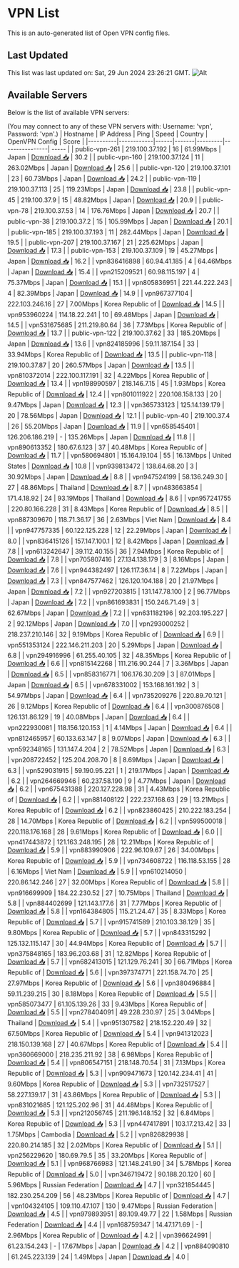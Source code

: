 # VPN List

This is an auto-generated list of Open VPN config files.

## Last Updated

This list was last updated on: Sat, 29 Jun 2024 23:26:21 GMT.
![Alt](https://repobeats.axiom.co/api/embed/186b98318ef1479477931607c1ad7d823f12451f.svg "Repobeats analytics image")

## Available Servers

Below is the list of available VPN servers:

(You may connect to any of these VPN servers with: Username: 'vpn', Password: 'vpn'.)
| Hostname | IP Address | Ping | Speed | Country | OpenVPN Config | Score |
|----------|------------|------|-------|---------|----------------| ----- |
| public-vpn-261 | 219.100.37.192 | 16 | 61.99Mbps | Japan | [Download 📥](./configs/server_0_JP.ovpn) | 30.2 |
| public-vpn-160 | 219.100.37.124 | 11 | 263.02Mbps | Japan | [Download 📥](./configs/server_1_JP.ovpn) | 25.6 |
| public-vpn-120 | 219.100.37.101 | 23 | 60.73Mbps | Japan | [Download 📥](./configs/server_2_JP.ovpn) | 24.2 |
| public-vpn-119 | 219.100.37.113 | 25 | 119.23Mbps | Japan | [Download 📥](./configs/server_3_JP.ovpn) | 23.8 |
| public-vpn-45 | 219.100.37.9 | 15 | 48.82Mbps | Japan | [Download 📥](./configs/server_4_JP.ovpn) | 20.9 |
| public-vpn-78 | 219.100.37.53 | 14 | 176.76Mbps | Japan | [Download 📥](./configs/server_5_JP.ovpn) | 20.7 |
| public-vpn-38 | 219.100.37.2 | 15 | 105.99Mbps | Japan | [Download 📥](./configs/server_6_JP.ovpn) | 20.1 |
| public-vpn-185 | 219.100.37.193 | 11 | 282.44Mbps | Japan | [Download 📥](./configs/server_7_JP.ovpn) | 19.5 |
| public-vpn-207 | 219.100.37.167 | 21 | 225.62Mbps | Japan | [Download 📥](./configs/server_8_JP.ovpn) | 17.3 |
| public-vpn-153 | 219.100.37.109 | 19 | 45.27Mbps | Japan | [Download 📥](./configs/server_9_JP.ovpn) | 16.2 |
| vpn836416898 | 60.94.41.185 | 4 | 64.46Mbps | Japan | [Download 📥](./configs/server_10_JP.ovpn) | 15.4 |
| vpn215209521 | 60.98.115.197 | 4 | 75.37Mbps | Japan | [Download 📥](./configs/server_11_JP.ovpn) | 15.1 |
| vpn805836951 | 221.44.222.243 | 4 | 82.39Mbps | Japan | [Download 📥](./configs/server_12_JP.ovpn) | 14.9 |
| vpn967377104 | 222.103.246.16 | 27 | 7.00Mbps | Korea Republic of | [Download 📥](./configs/server_13_KR.ovpn) | 14.5 |
| vpn953960224 | 114.18.22.241 | 10 | 69.48Mbps | Japan | [Download 📥](./configs/server_14_JP.ovpn) | 14.5 |
| vpn531675685 | 211.219.80.64 | 36 | 7.73Mbps | Korea Republic of | [Download 📥](./configs/server_15_KR.ovpn) | 13.7 |
| public-vpn-122 | 219.100.37.62 | 33 | 185.20Mbps | Japan | [Download 📥](./configs/server_16_JP.ovpn) | 13.6 |
| vpn824185996 | 59.11.187.154 | 33 | 33.94Mbps | Korea Republic of | [Download 📥](./configs/server_17_KR.ovpn) | 13.5 |
| public-vpn-118 | 219.100.37.87 | 20 | 260.57Mbps | Japan | [Download 📥](./configs/server_18_JP.ovpn) | 13.5 |
| vpn810372014 | 222.100.117.191 | 32 | 4.22Mbps | Korea Republic of | [Download 📥](./configs/server_19_KR.ovpn) | 13.4 |
| vpn198990597 | 218.146.7.15 | 45 | 1.93Mbps | Korea Republic of | [Download 📥](./configs/server_20_KR.ovpn) | 12.4 |
| vpn801011922 | 220.108.158.133 | 20 | 9.47Mbps | Japan | [Download 📥](./configs/server_21_JP.ovpn) | 12.3 |
| vpn365733123 | 125.14.139.179 | 20 | 78.56Mbps | Japan | [Download 📥](./configs/server_22_JP.ovpn) | 12.1 |
| public-vpn-40 | 219.100.37.4 | 26 | 55.20Mbps | Japan | [Download 📥](./configs/server_23_JP.ovpn) | 11.9 |
| vpn658545401 | 126.206.186.219 | - | 135.26Mbps | Japan | [Download 📥](./configs/server_24_JP.ovpn) | 11.8 |
| vpn890613352 | 180.67.6.123 | 37 | 40.48Mbps | Korea Republic of | [Download 📥](./configs/server_25_KR.ovpn) | 11.7 |
| vpn580694801 | 15.164.19.104 | 55 | 16.13Mbps | United States | [Download 📥](./configs/server_26_US.ovpn) | 10.8 |
| vpn939813472 | 138.64.68.20 | 3 | 30.92Mbps | Japan | [Download 📥](./configs/server_27_JP.ovpn) | 8.8 |
| vpn947524199 | 58.136.249.30 | 27 | 48.86Mbps | Thailand | [Download 📥](./configs/server_28_TH.ovpn) | 8.7 |
| vpn483663854 | 171.4.18.92 | 24 | 93.19Mbps | Thailand | [Download 📥](./configs/server_29_TH.ovpn) | 8.6 |
| vpn957241755 | 220.80.166.228 | 31 | 8.43Mbps | Korea Republic of | [Download 📥](./configs/server_30_KR.ovpn) | 8.5 |
| vpn887309670 | 118.71.36.17 | 36 | 2.63Mbps | Viet Nam | [Download 📥](./configs/server_31_VN.ovpn) | 8.4 |
| vpn947757335 | 60.122.125.228 | 12 | 22.29Mbps | Japan | [Download 📥](./configs/server_32_JP.ovpn) | 8.0 |
| vpn836415126 | 157.147.100.1 | 12 | 8.42Mbps | Japan | [Download 📥](./configs/server_33_JP.ovpn) | 7.8 |
| vpn613242647 | 39.112.40.155 | 36 | 7.94Mbps | Korea Republic of | [Download 📥](./configs/server_34_KR.ovpn) | 7.8 |
| vpn705807416 | 27.134.138.179 | 3 | 8.16Mbps | Japan | [Download 📥](./configs/server_35_JP.ovpn) | 7.6 |
| vpn944382497 | 126.117.36.14 | 8 | 7.22Mbps | Japan | [Download 📥](./configs/server_36_JP.ovpn) | 7.3 |
| vpn847577462 | 126.120.104.188 | 20 | 21.97Mbps | Japan | [Download 📥](./configs/server_37_JP.ovpn) | 7.2 |
| vpn927203815 | 131.147.78.100 | 2 | 96.77Mbps | Japan | [Download 📥](./configs/server_38_JP.ovpn) | 7.2 |
| vpn861693831 | 150.246.71.49 | 3 | 62.67Mbps | Japan | [Download 📥](./configs/server_39_JP.ovpn) | 7.2 |
| vpn631182196 | 92.203.195.227 | 2 | 92.12Mbps | Japan | [Download 📥](./configs/server_40_JP.ovpn) | 7.0 |
| vpn293000252 | 218.237.210.146 | 32 | 9.19Mbps | Korea Republic of | [Download 📥](./configs/server_41_KR.ovpn) | 6.9 |
| vpn551353124 | 222.146.211.203 | 20 | 5.29Mbps | Japan | [Download 📥](./configs/server_42_JP.ovpn) | 6.8 |
| vpn294916996 | 61.255.40.105 | 32 | 48.35Mbps | Korea Republic of | [Download 📥](./configs/server_43_KR.ovpn) | 6.6 |
| vpn815142268 | 111.216.90.244 | 7 | 3.36Mbps | Japan | [Download 📥](./configs/server_44_JP.ovpn) | 6.5 |
| vpn858316771 | 106.176.30.209 | 3 | 87.01Mbps | Japan | [Download 📥](./configs/server_45_JP.ovpn) | 6.5 |
| vpn678331002 | 153.168.161.192 | 3 | 54.97Mbps | Japan | [Download 📥](./configs/server_46_JP.ovpn) | 6.4 |
| vpn735209276 | 220.89.70.121 | 26 | 9.12Mbps | Korea Republic of | [Download 📥](./configs/server_47_KR.ovpn) | 6.4 |
| vpn300876508 | 126.131.86.129 | 19 | 40.08Mbps | Japan | [Download 📥](./configs/server_48_JP.ovpn) | 6.4 |
| vpn222930081 | 118.156.120.153 | 1 | 4.14Mbps | Japan | [Download 📥](./configs/server_49_JP.ovpn) | 6.4 |
| vpn812465957 | 60.133.63.147 | 8 | 9.07Mbps | Japan | [Download 📥](./configs/server_50_JP.ovpn) | 6.3 |
| vpn592348165 | 131.147.4.204 | 2 | 78.52Mbps | Japan | [Download 📥](./configs/server_51_JP.ovpn) | 6.3 |
| vpn208722452 | 125.204.208.70 | 8 | 8.69Mbps | Japan | [Download 📥](./configs/server_52_JP.ovpn) | 6.3 |
| vpn529031915 | 59.190.95.221 | 1 | 219.17Mbps | Japan | [Download 📥](./configs/server_53_JP.ovpn) | 6.2 |
| vpn264669946 | 60.237.58.190 | 9 | 4.77Mbps | Japan | [Download 📥](./configs/server_54_JP.ovpn) | 6.2 |
| vpn675431388 | 220.127.228.98 | 31 | 4.43Mbps | Korea Republic of | [Download 📥](./configs/server_55_KR.ovpn) | 6.2 |
| vpn881408122 | 222.237.168.63 | 29 | 13.21Mbps | Korea Republic of | [Download 📥](./configs/server_56_KR.ovpn) | 6.2 |
| vpn823860425 | 210.222.183.254 | 28 | 14.70Mbps | Korea Republic of | [Download 📥](./configs/server_57_KR.ovpn) | 6.2 |
| vpn599500018 | 220.118.176.168 | 28 | 9.61Mbps | Korea Republic of | [Download 📥](./configs/server_58_KR.ovpn) | 6.0 |
| vpn417443872 | 121.163.248.195 | 28 | 12.21Mbps | Korea Republic of | [Download 📥](./configs/server_59_KR.ovpn) | 5.9 |
| vpn883990906 | 222.96.109.67 | 26 | 34.00Mbps | Korea Republic of | [Download 📥](./configs/server_60_KR.ovpn) | 5.9 |
| vpn734608722 | 116.118.53.155 | 28 | 6.16Mbps | Viet Nam | [Download 📥](./configs/server_61_VN.ovpn) | 5.9 |
| vpn610214050 | 220.86.142.246 | 27 | 32.00Mbps | Korea Republic of | [Download 📥](./configs/server_62_KR.ovpn) | 5.8 |
| vpn916699909 | 184.22.230.52 | 27 | 10.75Mbps | Thailand | [Download 📥](./configs/server_63_TH.ovpn) | 5.8 |
| vpn884402699 | 121.143.177.6 | 31 | 7.77Mbps | Korea Republic of | [Download 📥](./configs/server_64_KR.ovpn) | 5.8 |
| vpn164384805 | 115.21.24.47 | 35 | 8.33Mbps | Korea Republic of | [Download 📥](./configs/server_65_KR.ovpn) | 5.7 |
| vpn915741589 | 210.103.38.129 | 35 | 9.80Mbps | Korea Republic of | [Download 📥](./configs/server_66_KR.ovpn) | 5.7 |
| vpn843315292 | 125.132.115.147 | 30 | 44.94Mbps | Korea Republic of | [Download 📥](./configs/server_67_KR.ovpn) | 5.7 |
| vpn375848165 | 183.96.203.68 | 31 | 12.82Mbps | Korea Republic of | [Download 📥](./configs/server_68_KR.ovpn) | 5.7 |
| vpn682413015 | 121.129.76.241 | 30 | 66.71Mbps | Korea Republic of | [Download 📥](./configs/server_69_KR.ovpn) | 5.6 |
| vpn397374771 | 221.158.74.70 | 25 | 27.97Mbps | Korea Republic of | [Download 📥](./configs/server_70_KR.ovpn) | 5.6 |
| vpn380496884 | 59.11.239.215 | 30 | 8.18Mbps | Korea Republic of | [Download 📥](./configs/server_71_KR.ovpn) | 5.5 |
| vpn585073477 | 61.105.139.26 | 33 | 9.43Mbps | Korea Republic of | [Download 📥](./configs/server_72_KR.ovpn) | 5.5 |
| vpn278404091 | 49.228.230.97 | 25 | 3.04Mbps | Thailand | [Download 📥](./configs/server_73_TH.ovpn) | 5.4 |
| vpn951307582 | 218.152.220.49 | 32 | 67.50Mbps | Korea Republic of | [Download 📥](./configs/server_74_KR.ovpn) | 5.4 |
| vpn941312023 | 218.150.139.168 | 27 | 40.67Mbps | Korea Republic of | [Download 📥](./configs/server_75_KR.ovpn) | 5.4 |
| vpn360669000 | 218.235.211.92 | 38 | 6.98Mbps | Korea Republic of | [Download 📥](./configs/server_76_KR.ovpn) | 5.4 |
| vpn806547151 | 218.148.70.54 | 31 | 7.13Mbps | Korea Republic of | [Download 📥](./configs/server_77_KR.ovpn) | 5.3 |
| vpn909471673 | 120.142.234.41 | 41 | 9.60Mbps | Korea Republic of | [Download 📥](./configs/server_78_KR.ovpn) | 5.3 |
| vpn732517527 | 58.227.139.17 | 31 | 43.86Mbps | Korea Republic of | [Download 📥](./configs/server_79_KR.ovpn) | 5.3 |
| vpn831021685 | 121.125.202.96 | 31 | 44.48Mbps | Korea Republic of | [Download 📥](./configs/server_80_KR.ovpn) | 5.3 |
| vpn212056745 | 211.196.148.152 | 32 | 6.84Mbps | Korea Republic of | [Download 📥](./configs/server_81_KR.ovpn) | 5.3 |
| vpn447417891 | 103.17.213.42 | 33 | 1.75Mbps | Cambodia | [Download 📥](./configs/server_82_KH.ovpn) | 5.2 |
| vpn826829938 | 220.80.214.185 | 32 | 2.02Mbps | Korea Republic of | [Download 📥](./configs/server_83_KR.ovpn) | 5.1 |
| vpn256229620 | 180.69.79.5 | 35 | 33.20Mbps | Korea Republic of | [Download 📥](./configs/server_84_KR.ovpn) | 5.1 |
| vpn968766983 | 121.148.241.90 | 34 | 5.78Mbps | Korea Republic of | [Download 📥](./configs/server_85_KR.ovpn) | 5.0 |
| vpn346719472 | 90.188.20.120 | 60 | 5.96Mbps | Russian Federation | [Download 📥](./configs/server_86_RU.ovpn) | 4.7 |
| vpn321854445 | 182.230.254.209 | 56 | 48.23Mbps | Korea Republic of | [Download 📥](./configs/server_87_KR.ovpn) | 4.7 |
| vpn104324105 | 109.110.47.107 | 130 | 9.47Mbps | Russian Federation | [Download 📥](./configs/server_88_RU.ovpn) | 4.5 |
| vpn979893951 | 89.109.49.77 | 22 | 1.58Mbps | Russian Federation | [Download 📥](./configs/server_89_RU.ovpn) | 4.4 |
| vpn168759347 | 14.47.171.69 | - | 2.96Mbps | Korea Republic of | [Download 📥](./configs/server_90_KR.ovpn) | 4.2 |
| vpn396624991 | 61.23.154.243 | - | 17.67Mbps | Japan | [Download 📥](./configs/server_91_JP.ovpn) | 4.2 |
| vpn884090810 | 61.245.223.139 | 24 | 1.49Mbps | Japan | [Download 📥](./configs/server_92_JP.ovpn) | 4.0 |
